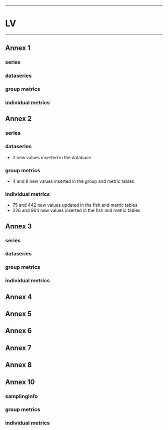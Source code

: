 -----------------------------------------------------------
# LV
-----------------------------------------------------------

## Annex 1

### series

### dataseries


### group metrics


### individual metrics

## Annex 2

### series


### dataseries
* 2 new values inserted in the database

### group metrics
 * 4 and 8 new values inserted in the group and metric tables

### individual metrics
* 75 and 442 new values updated in the fish and metric tables
* 226 and 904 new values inserted in the fish and metric tables


## Annex 3

### series

### dataseries


### group metrics


### individual metrics



## Annex 4


## Annex 5


## Annex 6



## Annex 7



## Annex 8


## Annex 10

### samplinginfo


### group metrics


### individual metrics



